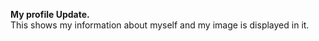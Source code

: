 **My profile Update.** <br>
This shows my information about myself and my image is displayed in it.
